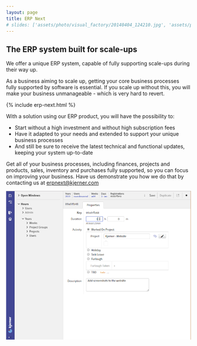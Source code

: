 ```yaml
---
layout: page
title: ERP Next
# slides: ['assets/photo/visual_factory/20140404_124210.jpg', 'assets/photo/visual_factory/20160705_135303.jpg','assets/photo/visual_factory/VF-new-material-handling-cropped.png']
---
```


## The ERP system built for scale-ups

We offer a unique ERP system, capable of fully supporting scale-ups during their way up.

As a business aiming to scale up, getting your core business processes fully supported by software is essential.
If you scale up without this, you will make your business unmanageable - which is very hard to revert.

{% include erp-next.html %}

With a solution using our ERP product, you will have the possibility to:
* Start without a high investment and without high subscription fees
* Have it adapted to your needs and extended to support your unique business processes
* And still be sure to receive the latest technical and functional updates, keeping your system up-to-date

Get all of your business processes, including finances, projects and products, sales, inventory and purchases fully supported, so you can focus on improving your business. Have us demonstrate you how we do that by contacting us at erpnext@kjerner.com

<img src="../assets/photo/erp_next/urenregistratie.png" alt="ERP Next Screenshot"
	title="ERP Next" />
